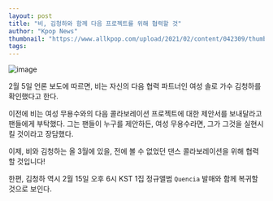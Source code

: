 ```yaml
---
layout: post
title: "비, 김청하와 함께 다음 프로젝트를 위해 협력할 것"
author: "Kpop News"
thumbnail: "https://www.allkpop.com/upload/2021/02/content/042309/thumb/1612498184-20210204-rain.jpg"
tags: 
---
```



![image](https://www.allkpop.com/upload/2021/02/content/042309/1612498184-20210204-rain.jpg)

2월 5일 언론 보도에 따르면, 비는 자신의 다음 협력 파트너인 여성 솔로 가수 김청하를 확인했다고 한다.

이전에 비는 여성 무용수와의 다음 콜라보레이션 프로젝트에 대한 제안서를 보내달라고 팬들에게 부탁했다. 그는 팬들이 누구를 제안하든, 여성 무용수라면, 그가 그것을 실현시킬 것이라고 장담했다.

이제, 비와 김청하는 올 3월에 있을, 전에 볼 수 없었던 댄스 콜라보레이션을 위해 협력할 것입니다!

한편, 김청하 역시 2월 15일 오후 6시 KST 1집 정규앨범 `Quencia` 발매와 함께 복귀할 것으로 보인다.